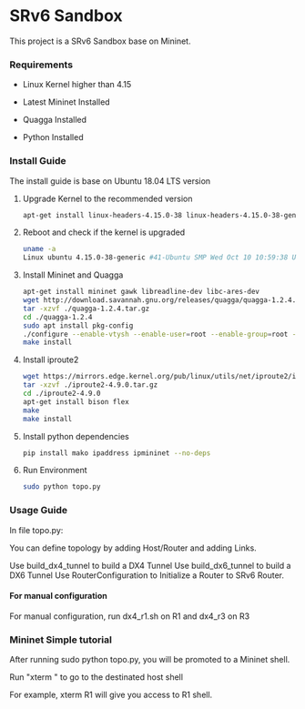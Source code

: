 # SRv6 Sandbox

This project is a SRv6 Sandbox base on Mininet.

### Requirements

- Linux Kernel higher than 4.15 

- Latest Mininet Installed

- Quagga Installed

- Python Installed

### Install Guide

The install guide is base on Ubuntu 18.04 LTS version

1. Upgrade Kernel to the recommended version

   ```bash
   apt-get install linux-headers-4.15.0-38 linux-headers-4.15.0-38-generic linux-image-4.15.0-38-generic linux-modules-4.15.0-38-generic linux-modules-extra-4.15.0-38-generic
   ```
2. Reboot and check if the kernel is upgraded
   ```bash
   uname -a
   Linux ubuntu 4.15.0-38-generic #41-Ubuntu SMP Wed Oct 10 10:59:38 UTC 2018 x86_64 x86_64 x86_64 GNU/Linux

   ```
3. Install Mininet and Quagga
   ```bash
   apt-get install mininet gawk libreadline-dev libc-ares-dev
   wget http://download.savannah.gnu.org/releases/quagga/quagga-1.2.4.tar.gz
   tar -xzvf ./quagga-1.2.4.tar.gz
   cd ./quagga-1.2.4
   sudo apt install pkg-config
   ./configure --enable-vtysh --enable-user=root --enable-group=root --enable-vty-group=root
   make install
   ```
4. Install iproute2
   ```bash
   wget https://mirrors.edge.kernel.org/pub/linux/utils/net/iproute2/iproute2-4.9.0.tar.gz
   tar -xzvf ./iproute2-4.9.0.tar.gz
   cd ./iproute2-4.9.0
   apt-get install bison flex
   make
   make install
   ```
5. Install python dependencies
   ```bash
   pip install mako ipaddress ipmininet --no-deps
   ```
6. Run Environment
   ```bash
   sudo python topo.py
   ```

### Usage Guide

In file topo.py:

You can define topology by adding Host/Router and adding Links.

Use build_dx4_tunnel to build a DX4 Tunnel
Use build_dx6_tunnel to build a DX6 Tunnel
Use RouterConfiguration to Initialize a Router to SRv6 Router.

#### For manual configuration

For manual configuration, run dx4_r1.sh on R1 and dx4_r3 on R3

### Mininet Simple tutorial

After running sudo python topo.py, you will be promoted to a Mininet shell.

Run "xterm <Hostname>" to go to the destinated host shell

For example, xterm R1 will give you access to R1 shell.

